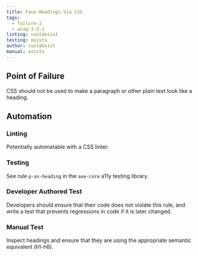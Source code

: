 ```yaml
---
title: Faux Headings Via CSS
tags: 
  - failure-2
  - wcag-1-3-1
linting: couldexist
testing: exists
author: couldexist
manual: exists
---
```


## Point of Failure

CSS should not be used to make a paragraph or other plain text look like a heading.

## Automation

### Linting

Potentially automatable with a CSS linter.

### Testing

See rule `p-as-heading` in the `axe-core` a11y testing library.

### Developer Authored Test

Developers should ensure that their code does not violate this rule, and write a test that prevents regressions in code if it is later changed.

### Manual Test

Inspect headings and ensure that they are using the appropriate semantic equivalent (h1-h6).

